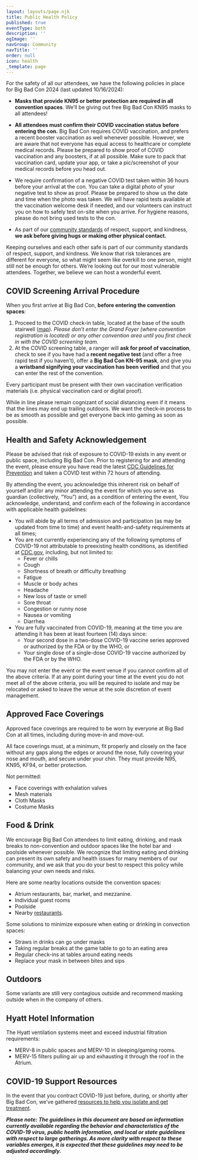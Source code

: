 ```yaml
---
layout: layouts/page.njk
title: Public Health Policy
published: true
eventType: both
description: ''
ogImage: ''
navGroup: Community
navTitle: ''
order: null
icon: health
_template: page
---
```


For the safety of all our attendees, we have the following policies in place for Big Bad Con 2024 (last updated 10/16/2024):

* **Masks that provide KN95 or better protection are required in all convention spaces**. We’ll be giving out free Big Bad Con KN95 masks to all attendees!

<!---->

* **All attendees must confirm their COVID vaccination status before entering the con.** Big Bad Con requires COVID vaccination, and prefers a recent booster vaccination as well whenever possible. However, we are aware that not everyone has equal access to healthcare or complete medical records. Please be prepared to show proof of COVID vaccination and any boosters, if at all possible. Make sure to pack that vaccination card, update your app, or take a pic/screenshot of your medical records before you head out.

<!---->

* We require confirmation of a negative COVID test taken within 36 hours before your arrival at the con. You can take a digital photo of your negative test to show as proof. Please be prepared to show us the date and time when the photo was taken. We will have rapid tests available at the vaccination welcome desk if needed, and our volunteers can instruct you on how to safely test on-site when you arrive. For hygiene reasons, please do not bring used tests to the con.

<!---->

* As part of our [community standards](https://www.bigbadcon.com/community-standards/) of respect, support, and kindness, **we ask before giving hugs or making other physical contact.**

Keeping ourselves and each other safe is part of our community standards of respect, support, and kindness. We know that risk tolerances are different for everyone, so what might seem like overkill to one person, might still not be enough for others. We’re looking out for our most vulnerable attendees. Together, we believe we can host a wonderful event.

## COVID Screening Arrival Procedure

When you first arrive at Big Bad Con, **before entering the convention spaces**:

1. Proceed to the COVID check-in table, located at the base of the south stairwell ([map](https://www.bigbadcon.com/images/ground-floor.png)). *Please don’t enter the Grand Foyer (where convention registration is located) or any other convention area until you first check in with the COVID screening team.*
2. At the COVID screening table, a ranger will **ask for proof of vaccination**, check to see if you have had a **recent negative test** (and offer a free rapid test if you haven’t), offer a **Big Bad Con KN-95 mask**, and give you a **wristband signifying your vaccination has been verified** and that you can enter the rest of the convention.

Every participant must be present with their own vaccination verification materials (i.e. physical vaccination card or digital proof).

While in line please remain cognizant of social distancing even if it means that the lines may end up trailing outdoors. We want the check-in process to be as smooth as possible and get everyone back into gaming as soon as possible.

## Health and Safety Acknowledgement

Please be advised that risk of exposure to COVID-19 exists in any event or public space, including Big Bad Con. Prior to registering for and attending the event, please ensure you have read the latest [CDC Guidelines for Prevention](https://www.cdc.gov/media/releases/2024/p0301-respiratory-virus.html) and taken a COVID test within 72 hours of attending.

By attending the event, you acknowledge this inherent risk on behalf of yourself and/or any minor attending the event for which you serve as guardian (collectively, “You”) and, as a condition of entering the event, You acknowledge, understand, and confirm each of the following in accordance with applicable health guidelines:

* You will abide by all terms of admission and participation (as may be updated from time to time) and event health-and-safety requirements at all times;
* You are not currently experiencing any of the following symptoms of COVID-19 not attributable to preexisting health conditions, as identified at [CDC.gov](https://www.cdc.gov/coronavirus/2019-ncov/symptoms-testing/symptoms.html), including, but not limited to:
  * Fever or chills
  * Cough
  * Shortness of breath or difficulty breathing
  * Fatigue
  * Muscle or body aches
  * Headache
  * New loss of taste or smell
  * Sore throat
  * Congestion or runny nose
  * Nausea or vomiting
  * Diarrhea
* You are fully vaccinated from COVID-19, meaning at the time you are attending it has been at least fourteen (14) days since:
  * Your second dose in a two-dose COVID-19 vaccine series approved or authorized by the FDA or by the WHO, or
  * Your single dose of a single-dose COVID-19 vaccine authorized by the FDA or by the WHO.

You may not enter the event or the event venue if you cannot confirm all of the above criteria. If at any point during your time at the event you do not meet all of the above criteria, you will be required to isolate and may be relocated or asked to leave the venue at the sole discretion of event management.

## Approved Face Coverings

Approved face coverings are required to be worn by everyone at Big Bad Con at all times, including during move-in and move-out.

All face coverings must, at a minimum, fit properly and closely on the face without any gaps along the edges or around the nose, fully covering your nose and mouth, and secure under your chin. They must provide N95, KN95, KF94, or better protection.

Not permitted:

* Face coverings with exhalation valves
* Mesh materials
* Cloth Masks
* Costume Masks

## Food & Drink

We encourage Big Bad Con attendees to limit eating, drinking, and mask breaks to non-convention and outdoor spaces like the hotel bar and poolside whenever possible. We recognize that limiting eating and drinking can present its own safety and health issues for many members of our community, and we ask that you do your best to respect this policy while balancing your own needs and risks.

Here are some nearby locations outside the convention spaces:

* Atrium restaurants, bar, market, and mezzanine.
* Individual guest rooms
* Poolside
* Nearby [restaurants](https://www.google.com/maps/search/Restaurants/@37.5938725,-122.3673148,17z/data=!3m1!4b1!4m8!2m7!3m6!1sRestaurants!2s1333+Old+Bayshore+Hwy,+Burlingame,+CA+94010!3s0x808f762dcf6aa79d:0xf96ead8bab4aee5b!4m2!1d-122.3651261!2d37.5938725).

Some solutions to minimize exposure when eating or drinking in convection spaces:

* Straws in drinks can go under masks
* Taking regular breaks at the game table to go to an eating area
* Regular check-ins at tables around eating needs
* Replace your mask in between bites and sips

## Outdoors

Some variants are still very contagious outside and recommend masking outside when in the company of others.

## Hyatt Hotel Information

The Hyatt ventilation systems meet and exceed industrial filtration requirements:

* MERV-8 in public spaces and MERV-10 in sleeping/gaming rooms.
* MERV-15 filters pulling air up and exhausting it through the roof in the Atrium.

## COVID-19 Support Resources

In the event that you contract COVID-19 just before, during, or shortly after Big Bad Con, we’ve gathered [resources to help you isolate and get treatment](/covid-19-support-resources/).

***Please note: The guidelines in this document are based on information currently available regarding the behavior and characteristics of the COVID-19 virus, public health information, and local or state guidelines with respect to large gatherings. As more clarity with respect to these variables emerges, it is expected that these guidelines may need to be adjusted accordingly.***
